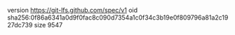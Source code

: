 version https://git-lfs.github.com/spec/v1
oid sha256:0f86a6341a0d9f0fac8c090d7354a1c0f34c3b19e0f809796a81a2c1927dc739
size 9547
